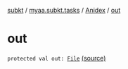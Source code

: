 [subkt](../../index.md) / [myaa.subkt.tasks](../index.md) / [Anidex](index.md) / [out](./out.md)

# out

`protected val out: `[`File`](https://docs.oracle.com/javase/9/docs/api/java/io/File.html) [(source)](https://github.com/Myaamori/SubKt/blob/0.1.7/src/main/kotlin/myaa/subkt/tasks/tasks.kt#L1195)